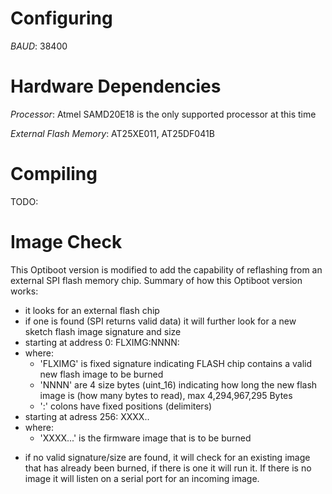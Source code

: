 # Configuring

_BAUD_: 38400

# Hardware Dependencies

_Processor_: Atmel SAMD20E18 is the only supported processor at this time

_External Flash Memory_: AT25XE011, AT25DF041B


# Compiling
TODO:
# Image Check

This Optiboot version is modified to add the capability of reflashing
from an external SPI flash memory chip.
Summary of how this Optiboot version works:
* it looks for an external flash chip
* if one is found (SPI returns valid data) it will further look for a new sketch
flash image signature and size
* starting at address 0:   FLXIMG:NNNN:
* where:
   - 'FLXIMG' is fixed signature indicating FLASH chip contains a valid new
   flash image to be burned
   - 'NNNN' are 4 size bytes (uint_16) indicating how long the new flash image is
   (how many bytes to read), max 4,294,967,295 Bytes
   - ':' colons have fixed positions (delimiters)
* starting at adress 256: XXXX..
* where:
   - 'XXXX...' is the firmware image that is to be burned
- if no valid signature/size are found, it will check for an existing image that
has already been burned, if there is one it will run it. If there is no image it
will listen on a serial port for an incoming image.

